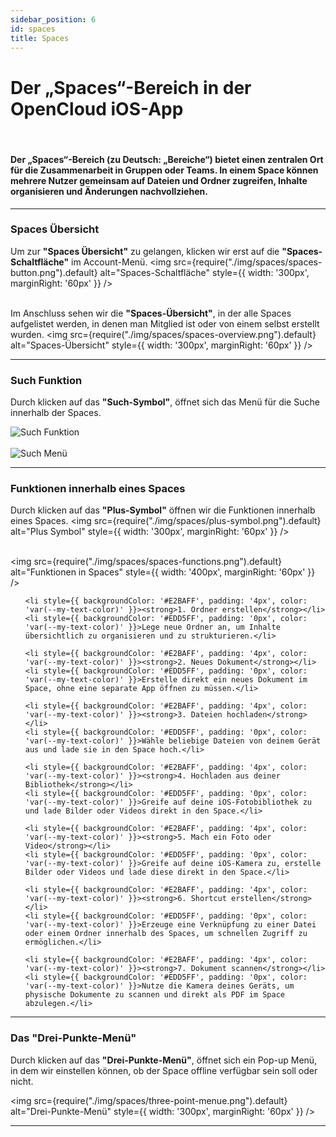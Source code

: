 ```yaml
---
sidebar_position: 6
id: spaces
title: Spaces
---
```




# Der „Spaces“-Bereich in der OpenCloud iOS-App
<br/>

#### Der **„Spaces“-Bereich** (zu Deutsch: **„Bereiche“**) bietet einen zentralen Ort für die Zusammenarbeit in Gruppen oder Teams. In einem Space können mehrere Nutzer gemeinsam auf Dateien und Ordner zugreifen, Inhalte organisieren und Änderungen nachvollziehen.

---

### Spaces Übersicht

Um zur **"Spaces Übersicht"** zu gelangen, klicken wir erst auf die **"Spaces-Schaltfläche"** im Account-Menü.
<img src={require("./img/spaces/spaces-button.png").default} alt="Spaces-Schaltfläche" style={{ width: '300px', marginRight: '60px' }} />
<br/><br/>

Im Anschluss sehen wir die **"Spaces-Übersicht"**, in der alle Spaces aufgelistet werden, in denen man Mitglied ist oder von einem selbst erstellt wurden.
<img src={require("./img/spaces/spaces-overview.png").default} alt="Spaces-Übersicht" style={{ width: '300px', marginRight: '60px' }} />

---

### Such Funktion

Durch klicken auf das **"Such-Symbol"**, öffnet sich das Menü für die Suche innerhalb der Spaces.

<div style={{ display: 'flex', gap: '10px' }}>
<img src={require("./img/spaces/search-button.png").default} alt="Such Funktion" style={{ width: '300px', marginRight: '60px' }} />
<br/><br/>
<img src={require("./img/spaces/search-menue.png").default} alt="Such Menü" style={{ width: '300px', marginRight: '60px' }} />
</div>

---

### Funktionen innerhalb eines Spaces

Durch klicken auf das **"Plus-Symbol"** öffnen wir die Funktionen innerhalb eines Spaces.
<img src={require("./img/spaces/plus-symbol.png").default} alt="Plus Symbol" style={{ width: '300px', marginRight: '60px' }} />
<br/><br/>

<div style={{ display: 'flex', alignItems: 'center' }}>

<img src={require("./img/spaces/spaces-functions.png").default} alt="Funktionen in Spaces" style={{ width: '400px', marginRight: '60px' }} />

<ul style={{ listStyleType: 'none', padding: 0, margin: 0, width: '100%' }}>

    <li style={{ backgroundColor: '#E2BAFF', padding: '4px', color: 'var(--my-text-color)' }}><strong>1. Ordner erstellen</strong></li>
    <li style={{ backgroundColor: '#EDD5FF', padding: '0px', color: 'var(--my-text-color)' }}>Lege neue Ordner an, um Inhalte übersichtlich zu organisieren und zu strukturieren.</li>

    <li style={{ backgroundColor: '#E2BAFF', padding: '4px', color: 'var(--my-text-color)' }}><strong>2. Neues Dokument</strong></li>
    <li style={{ backgroundColor: '#EDD5FF', padding: '0px', color: 'var(--my-text-color)' }}>Erstelle direkt ein neues Dokument im Space, ohne eine separate App öffnen zu müssen.</li>

    <li style={{ backgroundColor: '#E2BAFF', padding: '4px', color: 'var(--my-text-color)' }}><strong>3. Dateien hochladen</strong></li>
    <li style={{ backgroundColor: '#EDD5FF', padding: '0px', color: 'var(--my-text-color)' }}>Wähle beliebige Dateien von deinem Gerät aus und lade sie in den Space hoch.</li>

    <li style={{ backgroundColor: '#E2BAFF', padding: '4px', color: 'var(--my-text-color)' }}><strong>4. Hochladen aus deiner Bibliothek</strong></li>
    <li style={{ backgroundColor: '#EDD5FF', padding: '0px', color: 'var(--my-text-color)' }}>Greife auf deine iOS-Fotobibliothek zu und lade Bilder oder Videos direkt in den Space.</li>

    <li style={{ backgroundColor: '#E2BAFF', padding: '4px', color: 'var(--my-text-color)' }}><strong>5. Mach ein Foto oder Video</strong></li>
    <li style={{ backgroundColor: '#EDD5FF', padding: '0px', color: 'var(--my-text-color)' }}>Greife auf deine iOS-Kamera zu, erstelle Bilder oder Videos und lade diese direkt in den Space.</li>

    <li style={{ backgroundColor: '#E2BAFF', padding: '4px', color: 'var(--my-text-color)' }}><strong>6. Shortcut erstellen</strong></li>
    <li style={{ backgroundColor: '#EDD5FF', padding: '0px', color: 'var(--my-text-color)' }}>Erzeuge eine Verknüpfung zu einer Datei oder einem Ordner innerhalb des Spaces, um schnellen Zugriff zu ermöglichen.</li>

    <li style={{ backgroundColor: '#E2BAFF', padding: '4px', color: 'var(--my-text-color)' }}><strong>7. Dokument scannen</strong></li>
    <li style={{ backgroundColor: '#EDD5FF', padding: '0px', color: 'var(--my-text-color)' }}>Nutze die Kamera deines Geräts, um physische Dokumente zu scannen und direkt als PDF im Space abzulegen.</li>

  </ul>

</div>

---

### Das "Drei-Punkte-Menü"

Durch klicken auf das **"Drei-Punkte-Menü"**, öffnet sich ein Pop-up Menü, in dem wir einstellen können, ob der Space offline verfügbar sein soll oder nicht.

<img src={require("./img/spaces/three-point-menue.png").default} alt="Drei-Punkte-Menü" style={{ width: '300px', marginRight: '60px' }} />

---
